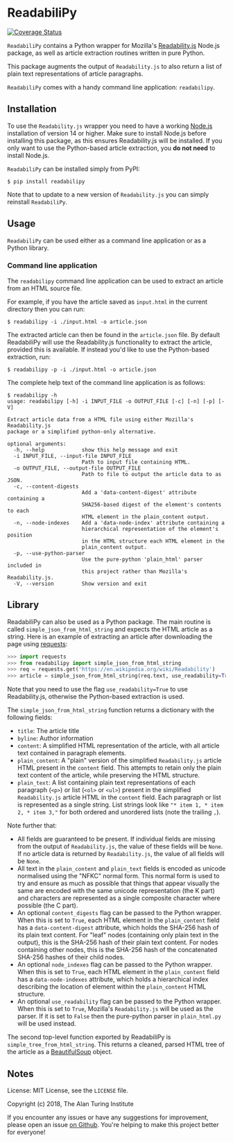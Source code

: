 # ReadabiliPy

[![Coverage Status](https://coveralls.io/repos/github/alan-turing-institute/ReadabiliPy/badge.svg?branch=master)](https://coveralls.io/github/alan-turing-institute/ReadabiliPy?branch=master)

`ReadabiliPy` contains a Python wrapper for Mozilla's [Readability.js](https://github.com/mozilla/readability) Node.js package, as well as article extraction routines written in pure Python.

This package augments the output of `Readability.js` to also return a list of plain text representations of article paragraphs.

`ReadabiliPy` comes with a handy command line application: ``readabilipy``.

## Installation

To use the `Readability.js` wrapper you need to have a working [Node.js](https://nodejs.org/en/download/) installation of version 14 or higher.
Make sure to install Node.js before installing this package, as this ensures Readability.js will be installed.
If you only want to use the Python-based article extraction, you **do not need** to install Node.js.

`ReadabiliPy` can be installed simply from PyPI:

```
$ pip install readabilipy
```

Note that to update to a new version of `Readability.js` you can simply reinstall `ReadabiliPy`.

## Usage

`ReadabiliPy` can be used either as a command line application or as a Python library.

### Command line application

The ``readabilipy`` command line application can be used to extract an article from an HTML source file.

For example, if you have the article saved as ``input.html`` in the current directory then you can run:

```
$ readabilipy -i ./input.html -o article.json
```

The extracted article can then be found in the ``article.json`` file. By default ReadabiliPy will use the Readability.js functionality to extract the article, provided this is available. If instead you'd like to use the Python-based extraction, run:

```
$ readabilipy -p -i ./input.html -o article.json
```

The complete help text of the command line application is as follows:

```
$ readabilipy -h
usage: readabilipy [-h] -i INPUT_FILE -o OUTPUT_FILE [-c] [-n] [-p] [-V]

Extract article data from a HTML file using either Mozilla's Readability.js
package or a simplified python-only alternative.

optional arguments:
  -h, --help            show this help message and exit
  -i INPUT_FILE, --input-file INPUT_FILE
                        Path to input file containing HTML.
  -o OUTPUT_FILE, --output-file OUTPUT_FILE
                        Path to file to output the article data to as JSON.
  -c, --content-digests
                        Add a 'data-content-digest' attribute containing a
                        SHA256-based digest of the element's contents to each
                        HTML element in the plain_content output.
  -n, --node-indexes    Add a 'data-node-index' attribute containing a
                        hierarchical representation of the element's position
                        in the HTML structure each HTML element in the
                        plain_content output.
  -p, --use-python-parser
                        Use the pure-python 'plain_html' parser included in
                        this project rather than Mozilla's Readability.js.
  -V, --version         Show version and exit
```

## Library

ReadabiliPy can also be used as a Python package.
The main routine is called ``simple_json_from_html_string`` and expects the HTML article as a string.
Here is an example of extracting an article after downloading the page using [requests](https://requests.readthedocs.io/en/master/):

```python
>>> import requests
>>> from readabilipy import simple_json_from_html_string
>>> req = requests.get('https://en.wikipedia.org/wiki/Readability')
>>> article = simple_json_from_html_string(req.text, use_readability=True)
```

Note that you need to use the flag ``use_readability=True`` to use Readability.js, otherwise the Python-based extraction is used.

The ``simple_json_from_html_string`` function returns a dictionary with the following fields:

 - `title`: The article title
 - `byline`: Author information
 - `content`: A simplified HTML representation of the article, with all article text contained in paragraph elements.
 - `plain_content`: A "plain" version of the simplified `Readability.js` article HTML present in the `content` field. This attempts to retain only the plain text content of the article, while preserving the HTML structure.
 - `plain_text`: A list containing plain text representations of each paragraph (`<p>`) or list (`<ol>` or `<ul>`) present in the simplified `Readability.js` article HTML in the `content` field. Each paragraph or list is represented as a single string. List strings look like `"* item 1, * item 2, * item 3,"` for both ordered and unordered lists (note the trailing `,`).

Note further that:

- All fields are guaranteed to be present. If individual fields are missing from the output of `Readability.js`, the value of these fields will be `None`. If no article data is returned by `Readability.js`, the value of all fields will be `None`.
- All text in the `plain_content` and `plain_text` fields is encoded as unicode normalised using the "NFKC" normal form. This normal form is used to try and ensure as much as possible that things that appear visually the same are encoded with the same unicode representation (the K part) and characters are represented as a single composite character where possible (the C part).
- An optional `content_digests` flag can be passed to the Python wrapper. When this is set to `True`, each HTML element in the `plain_content` field has a `data-content-digest` attribute, which holds the SHA-256 hash of its plain text content. For "leaf" nodes (containing only plain text in the output), this is the SHA-256 hash of their plain text content. For nodes containing other nodes, this is the SHA-256 hash of the concatenated SHA-256 hashes of their child nodes.
- An optional `node_indexes` flag can be passed to the Python wrapper. When this is set to `True`, each HTML element in the `plain_content` field has a `data-node-indexes` attribute, which holds a hierarchical index describing the location of element within the `plain_content` HTML structure.
- An optional `use_readability` flag can be passed to the Python wrapper. When this is set to `True`, Mozilla's `Readability.js` will be used as the parser. If it is set to `False` then the pure-python parser in `plain_html.py` will be used instead.

The second top-level function exported by ReadabiliPy is ``simple_tree_from_html_string``. This returns a cleaned, parsed HTML tree of the article as a [BeautifulSoup](https://www.crummy.com/software/BeautifulSoup/bs4/doc/) object.

## Notes

License: MIT License, see the `LICENSE` file.

Copyright (c) 2018, The Alan Turing Institute

If you encounter any issues or have any suggestions for improvement, please open an issue [on Github](https://github.com/alan-turing-institute/ReadabiliPy).
You're helping to make this project better for everyone!
